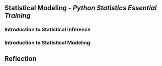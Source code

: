<h2> Statistical Modeling - <i>Python Statistics Essential Training </i> </h2>
<h3> Introduction to Statistical Inference </h3>
<h3> Introduction to Statistical Modeling </h3>


<h2> Reflection </h2>
<ol>
  </li>
</ol>
